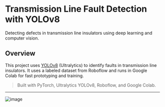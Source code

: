 # Transmission Line Fault Detection with YOLOv8

 Detecting defects in transmission line insulators using deep learning and computer vision.


## Overview

This project uses [YOLOv8](https://github.com/ultralytics/ultralytics) (Ultralytics) to identify faults in transmission line insulators. It uses a labeled dataset from Roboflow and runs in Google Colab for fast prototyping and training.

>  Built with PyTorch, Ultralytics YOLOv8, Roboflow, and Google Colab.

---

![image](https://github.com/user-attachments/assets/92db6899-4342-47e2-bd02-8fc0a71fdeb8)

